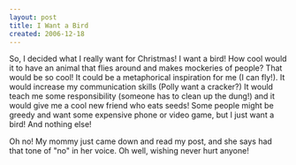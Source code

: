 ```yaml
---
layout: post
title: I Want a Bird
created: 2006-12-18
---
```

So, I decided what I really want for Christmas! I want a bird! How cool would it to have an animal that flies around and makes mockeries of people? That would be so cool! It could be a metaphorical inspiration for me (I can fly!). It would increase my communication skills (Polly want a cracker?) It would teach me some responsibility (someone has to clean up the dung!) and it would give me a cool new friend who eats seeds! Some people might be greedy and want some expensive phone or video game, but I just want a bird! And nothing else!

Oh no! My mommy just came down and read my post, and she says had that tone of "no" in her voice. Oh well, wishing never hurt anyone!